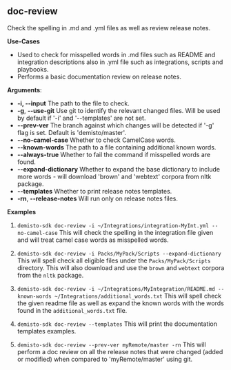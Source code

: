 ## doc-review
Check the spelling in .md and .yml files as well as review release notes.

**Use-Cases**
 - Used to check for misspelled words in .md files such as README and integration descriptions also in .yml file such as integrations, scripts and playbooks.
 - Performs a basic documentation review on release notes.

**Arguments**:
* **-i, --input**
The path to the file to check.
* **-g**, **--use-git**
Use git to identify the relevant changed files. Will be used by default if '-i' and '--templates' are not set.
* **--prev-ver**
The branch against which changes will be detected if '-g' flag is set. Default is 'demisto/master'.
* **--no-camel-case**
Whether to check CamelCase words.
* **--known-words**
The path to a file containing additional known words.
* **--always-true**
Whether to fail the command if misspelled words are found.
* **--expand-dictionary**
Whether to expand the base dictionary to include more words - will download 'brown' and 'webtext' corpora from nltk package.
* **--templates**
Whether to print release notes templates.
* **-rn**, **--release-notes**
Will run only on release notes files.

**Examples**
1. `demisto-sdk doc-review -i ~/Integrations/integration-MyInt.yml --no-camel-case`
This will check the spelling in the integration file given and will treat camel case words as misspelled words.

2. `demisto-sdk doc-review -i Packs/MyPack/Scripts --expand-dictionary`
This will spell check all eligible files under the `Packs/MyPack/Scripts` directory. This will also download and use the `brown` and `webtext` corpora from the `nltk` package.

3. `demisto-sdk doc-review -i ~/Integrations/MyIntegration/README.md --known-words ~/Integrations/additional_words.txt`
This will spell check the given readme file as well as expand the known words with the words found in the `additional_words.txt` file.

4. `demisto-sdk doc-review --templates`
This will print the documentation templates examples.

5. `demisto-sdk doc-review --prev-ver myRemote/master -rn`
This will perform a doc review on all the release notes that were changed (added or modified) when compared to 'myRemote/master' using git.
